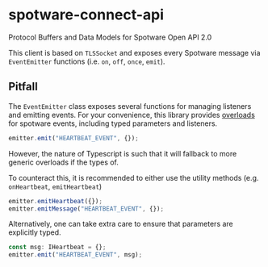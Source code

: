 # spotware-connect-api

Protocol Buffers and Data Models for Spotware Open API 2.0

This client is based on `TLSSocket` and exposes every Spotware message via `EventEmitter` functions (i.e. `on`, `off`, `once`, `emit`).

## Pitfall

The `EventEmitter` class exposes several functions for managing listeners and emitting events. For your convenience, this library provides [overloads](http://www.typescriptlang.org/docs/handbook/functions.html#overloads) for spotware events, including typed parameters and listeners.

```typescript
emitter.emit("HEARTBEAT_EVENT", {});
```

However, the nature of Typescript is such that it will fallback to more generic overloads if the types of.

To counteract this, it is recommended to either use the utility methods (e.g. `onHeartbeat`, `emitHeartbeat`)

```typescript
emitter.emitHeartbeat({});
emitter.emitMessage("HEARTBEAT_EVENT", {});
```

Alternatively, one can take extra care to ensure that parameters are explicitly typed.

```typescript
const msg: IHeartbeat = {};
emitter.emit("HEARTBEAT_EVENT", msg);
```
